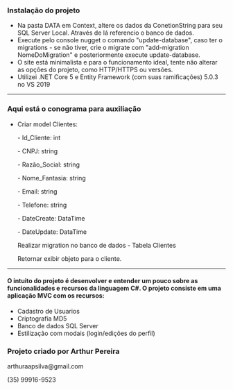 <h3>Instalação do projeto</h3>
<ul>
    <li> Na pasta DATA em Context, altere os dados da ConetionString para seu SQL Server Local. Através de lá referencio o banco de dados. </li>
    <li> Execute pelo console nugget o comando "update-database", caso ter o migrations - se não tiver, crie o migrate com "add-migration NomeDoMigration" e posteriormente execute update-database.</li>
    <li> O site está minimalista e para o funcionamento ideal, tente não alterar as opções do projeto, como HTTP/HTTPS ou versões.</li>
    <li> Utilizei .NET Core 5 e Entity Framework (com suas ramificações) 5.0.3 no VS 2019 </li>
</ul>
<hr/>
<h3>Aqui está o conograma para auxiliação</h3>
<ul>
    <li>Criar model Clientes:
        <p>- Id_Cliente: int</p>
        <p>- CNPJ: string</p>				
        <p>- Razão_Social: string	</p>
        <p>- Nome_Fantasia: string</p>
        <p>- Email: string</p>
        <p>- Telefone: string</p>
        <p>- DateCreate: DataTime</p>
        <p>- DateUpdate: DataTime</p>    
       <p> Realizar migration no banco de dados - Tabela Clientes</p>
       <p> Retornar exibir objeto para o cliente.</p>
    </li>
</ul>  
<hr/>

<h4>O intuito do projeto é desenvolver e entender um pouco sobre as funcionalidades e recursos da linguagem C#. O projeto consiste em uma aplicação MVC com os recursos:</h4>
<ul>
    <li> Cadastro de Usuarios
    <li> Criptografia MD5
    <li> Banco de dados SQL Server
    <li> Estilização com modais (login/edições do perfil)
</ul>

<h3>Projeto criado por Arthur Pereira</h3>
<p>arthuraapsilva@gmail.com</p>
<p>(35) 99916-9523</p>

